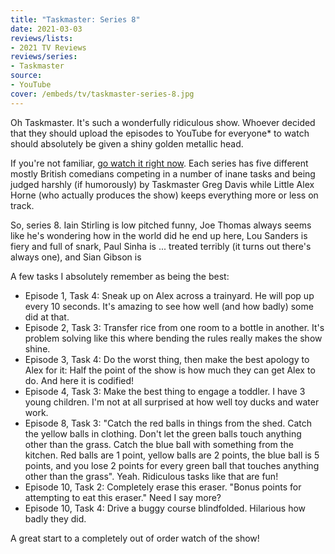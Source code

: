 ```yaml
---
title: "Taskmaster: Series 8"
date: 2021-03-03
reviews/lists:
- 2021 TV Reviews
reviews/series:
- Taskmaster
source:
- YouTube
cover: /embeds/tv/taskmaster-series-8.jpg
---
```

Oh Taskmaster. It's such a wonderfully ridiculous show. Whoever decided that they should upload the episodes to YouTube for everyone* to watch should absolutely be given a shiny golden metallic head. 

If you're not familiar, [go watch it right now](https://www.youtube.com/channel/UCT5C7yaO3RVuOgwP8JVAujQ). Each series has five different mostly British comedians competing in a number of inane tasks and being judged harshly (if humorously) by Taskmaster Greg Davis while Little Alex Horne (who actually produces the show) keeps everything more or less on track. 

So, series 8. Iain Stirling is low pitched funny, Joe Thomas always seems like he's wondering how in the world did he end up here, Lou Sanders is fiery and full of snark, Paul Sinha is ... treated terribly (it turns out there's always one), and Sian Gibson is 

A few tasks I absolutely remember as being the best: 

* Episode 1, Task 4: Sneak up on Alex across a trainyard. He will pop up every 10 seconds. It's amazing to see how well (and how badly) some did at that. 
* Episode 2, Task 3: Transfer rice from one room to a bottle in another. It's problem solving like this where bending the rules really makes the show shine. 
* Episode 3, Task 4: Do the worst thing, then make the best apology to Alex for it: Half the point of the show is how much they can get Alex to do. And here it is codified!
* Episode 4, Task 3: Make the best thing to engage a toddler. I have 3 young children. I'm not at all surprised at how well toy ducks and water work. 
* Episode 8, Task 3: "Catch the red balls in things from the shed. Catch the yellow balls in clothing. Don't let the green balls touch anything other than the grass. Catch the blue ball with something from the kitchen. Red balls are 1 point, yellow balls are 2 points, the blue ball is 5 points, and you lose 2 points for every green ball that touches anything other than the grass". Yeah. Ridiculous tasks like that are fun!
* Episode 10, Task 2: Completely erase this eraser. "Bonus points for attempting to eat this eraser." Need I say more? 
* Episode 10, Task 4: Drive a buggy course blindfolded. Hilarious how badly they did. 

A great start to a completely out of order watch of the show!